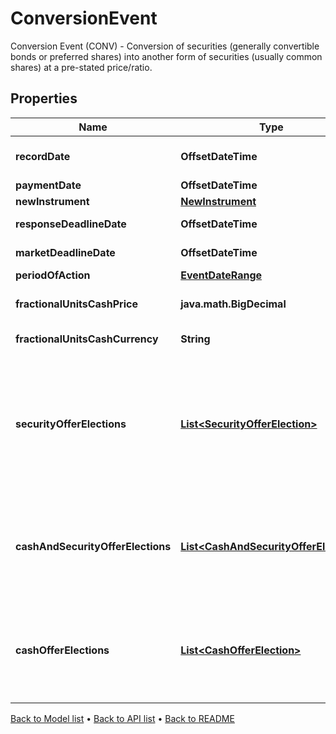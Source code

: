 

# ConversionEvent

Conversion Event (CONV) - Conversion of securities (generally convertible bonds or preferred shares) into another form of securities (usually common shares) at a pre-stated price/ratio.

## Properties

| Name | Type | Description | Notes |
|------------ | ------------- | ------------- | -------------|
|**recordDate** | **OffsetDateTime** | Required. Date at which positions are struck at the end of the day to note which parties will receive the relevant amount of entitlement, due to be distributed on the Finbourne.WebApi.Interface.Dto.InstrumentEvents.ConversionEvent.PaymentDate. |  [optional] |
|**paymentDate** | **OffsetDateTime** | Required. Date on which the movement is due to take place (cash and/or securities). |  [optional] |
|**newInstrument** | [**NewInstrument**](NewInstrument.md) |  |  |
|**responseDeadlineDate** | **OffsetDateTime** | Date/time that the account servicer has set as the deadline to respond, with instructions, to an outstanding event. Not required. |  [optional] |
|**marketDeadlineDate** | **OffsetDateTime** | Date/time which the issuer or issuer&#39;s agent has set as the deadline to respond, with an instruction, to an outstanding offer or privilege. Not required. |  [optional] |
|**periodOfAction** | [**EventDateRange**](EventDateRange.md) |  |  [optional] |
|**fractionalUnitsCashPrice** | **java.math.BigDecimal** | The cash price paid in lieu of fractionalUnits. Not required. If provided, must have Finbourne.WebApi.Interface.Dto.InstrumentEvents.ConversionEvent.FractionalUnitsCashCurrency too. |  [optional] |
|**fractionalUnitsCashCurrency** | **String** | Optional. Used in calculating cash-in-lieu of fractional shares. Not required. If provided, must have Finbourne.WebApi.Interface.Dto.InstrumentEvents.ConversionEvent.FractionalUnitsCashPrice too. |  [optional] |
|**securityOfferElections** | [**List&lt;SecurityOfferElection&gt;**](SecurityOfferElection.md) | List of possible security offers for this conversion event. There must be at most one election of this type. If the Finbourne.LusidInstruments.Events.ParticipationType is Finbourne.LusidInstruments.Events.ParticipationType.Mandatory: This list must have exactly one election that is chosen and default. Finbourne.WebApi.Interface.Dto.InstrumentEvents.ConversionEvent.CashAndSecurityOfferElections and Finbourne.WebApi.Interface.Dto.InstrumentEvents.ConversionEvent.CashOfferElections&lt;b&gt; must be null or empty&lt;/b&gt;. If the Finbourne.LusidInstruments.Events.ParticipationType is Finbourne.LusidInstruments.Events.ParticipationType.Voluntary: This list can be empty, so long as Finbourne.WebApi.Interface.Dto.InstrumentEvents.ConversionEvent.CashAndSecurityOfferElections or Finbourne.WebApi.Interface.Dto.InstrumentEvents.ConversionEvent.CashOfferElections has at least one election. None of these elections have to be chosen or default. |  [optional] |
|**cashAndSecurityOfferElections** | [**List&lt;CashAndSecurityOfferElection&gt;**](CashAndSecurityOfferElection.md) | List of possible cash and security offers for this conversion event. There must be at most one election of this type. If the Finbourne.LusidInstruments.Events.ParticipationType is Finbourne.LusidInstruments.Events.ParticipationType.Mandatory: This list &lt;b&gt; must be null or empty&lt;/b&gt;. If the Finbourne.LusidInstruments.Events.ParticipationType is Finbourne.LusidInstruments.Events.ParticipationType.Voluntary: This list can be empty, so long as Finbourne.WebApi.Interface.Dto.InstrumentEvents.ConversionEvent.SecurityOfferElections or Finbourne.WebApi.Interface.Dto.InstrumentEvents.ConversionEvent.CashOfferElections has at least one election. None of these elections have to be chosen or default. |  [optional] |
|**cashOfferElections** | [**List&lt;CashOfferElection&gt;**](CashOfferElection.md) | List of possible cash offers for this conversion event. There must be at most one election of this type. If the Finbourne.LusidInstruments.Events.ParticipationType is Finbourne.LusidInstruments.Events.ParticipationType.Mandatory: This list &lt;b&gt; must be null or empty&lt;/b&gt;. If the Finbourne.LusidInstruments.Events.ParticipationType is Finbourne.LusidInstruments.Events.ParticipationType.Voluntary: This list can be empty, so long as Finbourne.WebApi.Interface.Dto.InstrumentEvents.ConversionEvent.SecurityOfferElections or Finbourne.WebApi.Interface.Dto.InstrumentEvents.ConversionEvent.CashAndSecurityOfferElections has at least one election. None of these elections have to be chosen or default. |  [optional] |



[Back to Model list](../README.md#documentation-for-models) &#8226; [Back to API list](../README.md#documentation-for-api-endpoints) &#8226; [Back to README](../README.md)


